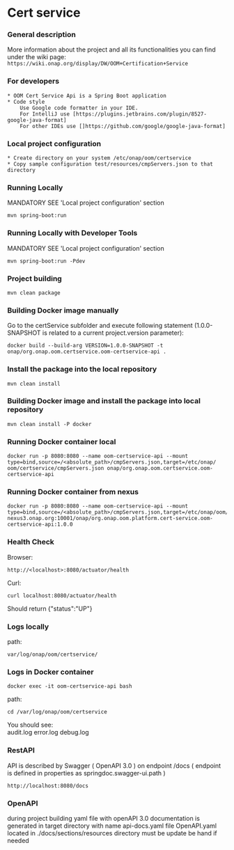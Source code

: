 # Cert service

### General description
More information about the project and all its functionalities you can find under the wiki page: 
    ```
    https://wiki.onap.org/display/DW/OOM+Certification+Service
    ``` 

### For developers
    * OOM Cert Service Api is a Spring Boot application
    * Code style
        Use Google code formatter in your IDE.
        For IntelliJ use [https://plugins.jetbrains.com/plugin/8527-google-java-format]
        For other IDEs use []https://github.com/google/google-java-format]

### Local project configuration
    * Create directory on your system /etc/onap/oom/certservice
    * Copy sample configuration test/resources/cmpServers.json to that directory

### Running Locally
MANDATORY SEE 'Local project configuration' section
```
mvn spring-boot:run
```
  
### Running Locally with Developer Tools
MANDATORY SEE 'Local project configuration' section
```
mvn spring-boot:run -Pdev
```

### Project building
```
mvn clean package
```
    
### Building Docker image manually
Go to the certService subfolder and execute following statement (1.0.0-SNAPSHOT is related to a current project.version parameter):
```
docker build --build-arg VERSION=1.0.0-SNAPSHOT -t onap/org.onap.oom.certservice.oom-certservice-api .
```
    
### Install the package into the local repository
```
mvn clean install
```     
    
### Building Docker image and install the package into local repository
```
mvn clean install -P docker
```   

### Running Docker container local
```
docker run -p 8080:8080 --name oom-certservice-api --mount type=bind,source=/<absolute_path>/cmpServers.json,target=/etc/onap/
oom/certservice/cmpServers.json onap/org.onap.oom.certservice.oom-certservice-api
```

### Running Docker container from nexus
```
docker run -p 8080:8080 --name oom-certservice-api --mount type=bind,source=/<absolute_path>/cmpServers.json,target=/etc/onap/oom/certservice/cmpServers.json nexus3.onap.org:10001/onap/org.onap.oom.platform.cert-service.oom-certservice-api:1.0.0
```
    
### Health Check
Browser:
```
http://<localhost>:8080/actuator/health
```
     
Curl:   
```
curl localhost:8080/actuator/health 
```   
 Should return {"status":"UP"}

### Logs locally

path: 
```
var/log/onap/oom/certservice/
```    
### Logs in Docker container
```
docker exec -it oom-certservice-api bash
```

path:
```
cd /var/log/onap/oom/certservice
```
You should see:    
audit.log  error.log  debug.log

### RestAPI
API is described by Swagger ( OpenAPI 3.0 ) on endpoint /docs 
( endpoint is defined in properties as springdoc.swagger-ui.path )
```
http://localhost:8080/docs
```

### OpenAPI
during project building yaml file with openAPI 3.0 documentation is generated in target directory with name api-docs.yaml
file OpenAPI.yaml located in ./docs/sections/resources directory must be update be hand if needed
